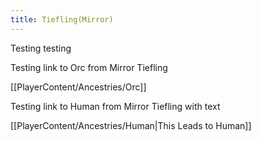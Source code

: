 ```yaml
---
title: Tiefling(Mirror)
---
```


Testing testing

Testing link to Orc from Mirror Tiefling

[[PlayerContent/Ancestries/Orc]]

Testing link to Human from Mirror Tiefling with text

[[PlayerContent/Ancestries/Human|This Leads to Human]]